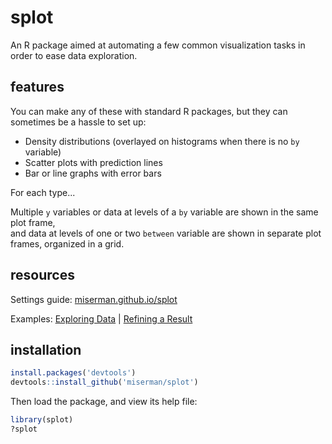 # splot
An R package aimed at automating a few common visualization tasks in order to ease data exploration.

## features
You can make any of these with standard R packages, but they can sometimes be a hassle to set up:

* Density distributions (overlayed on histograms when there is no `by` variable)
* Scatter plots with prediction lines
* Bar or line graphs with error bars


For each type...

Multiple `y` variables or data at levels of a `by` variable are shown in the same plot frame,<br />
and data at levels of one or two `between` variable are shown in separate plot frames, organized in a grid.

## resources
Settings guide: [miserman.github.io/splot](https://miserman.github.io/splot/)

Examples: [Exploring Data](https://miserman.github.io/splot/#explore) | [Refining a Result](https://miserman.github.io/splot/#refine)

## installation
```R
install.packages('devtools')
devtools::install_github('miserman/splot')
```
Then load the package, and view its help file:
```R
library(splot)
?splot
```
